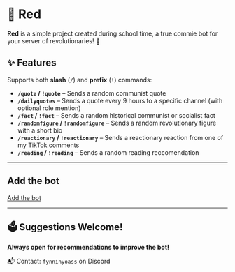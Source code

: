 # 🔴 Red

**Red** is a simple project created during school time, a true commie bot for your server of revolutionaries! 🚩

## ✨ Features

Supports both **slash** (`/`) and **prefix** (`!`) commands:

- **`/quote` / `!quote`** – Sends a random communist quote
- **`/dailyquotes`** – Sends a quote every 9 hours to a specific channel (with optional role mention)
- **`/fact` / `!fact`** – Sends a random historical communist or socialist fact
- **`/randomfigure` / `!randomfigure`** – Sends a random revolutionary figure with a short bio
- **`/reactionary` / `!reactionary`** – Sends a reactionary reaction from one of my TikTok comments
- **`/reading` / `!reading`** – Sends a random reading reccomendation

---

## Add the bot
[Add the bot](https://discord.com/oauth2/authorize?client_id=1376840332578132069)

---

## 🗳️ Suggestions Welcome!

**Always open for recommendations to improve the bot!**

📬 Contact: `fynninyoass` on Discord
